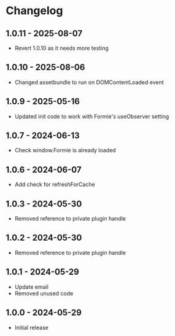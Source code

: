 # Changelog

## 1.0.11 - 2025-08-07

- Revert 1.0.10 as it needs more testing

## 1.0.10 - 2025-08-06

- Changed assetbundle to run on DOMContentLoaded event

## 1.0.9 - 2025-05-16

- Updated init code to work with Formie's useObserver setting

## 1.0.7 - 2024-06-13

- Check window.Formie is already loaded

## 1.0.6 - 2024-06-07

- Add check for refreshForCache

## 1.0.3 - 2024-05-30

- Removed reference to private plugin handle

## 1.0.2 - 2024-05-30

- Removed reference to private plugin handle

## 1.0.1 - 2024-05-29

- Update email
- Removed unused code

## 1.0.0 - 2024-05-29

- Initial release